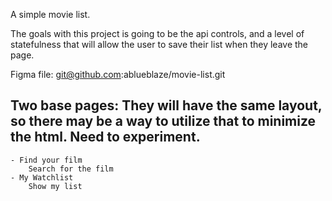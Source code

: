 A simple movie list.

The goals with this project is going to be the api controls, and a level of statefulness that will allow the user to save their list when they leave the page.

Figma file:
    git@github.com:ablueblaze/movie-list.git

Two base pages:
    They will have the same layout, so there may be a way to utilize that to minimize the html. Need to experiment.
-
    - Find your film
        Search for the film
    - My Watchlist
        Show my list

